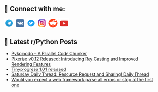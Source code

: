 ## 🔎 Connect with me:
[<img src="https://github.com/bullbesh/bullbesh/blob/main/images/Telegram.png" width="32" height="32" />](https://t.me/bullbesh)
[<img src="https://github.com/bullbesh/bullbesh/blob/main/images/VK.png" width="32" height="32" />](https://vk.com/bullbesh)
[<img src="https://github.com/bullbesh/bullbesh/blob/main/images/Twitter.png" width="32" height="32" />](https://twitter.com/bullbesh1)
[<img src="https://github.com/bullbesh/bullbesh/blob/main/images/Instagram.png" width="32" height="32" />](https://www.instagram.com/bullbesh)
[<img src="https://github.com/bullbesh/bullbesh/blob/main/images/Reddit.png" width="32" height="32" />](https://www.reddit.com/user/bullbesh)
[<img src="https://github.com/bullbesh/bullbesh/blob/main/images/YouTube.png" width="32" height="32" />](https://www.youtube.com/channel/UCtfjRs6uzgq5mfm8S06WTcg)

## 📕 Latest r/Python Posts
<!-- BLOG-POST-LIST:START -->
- [Pykomodo – A Parallel Code Chunker](https://www.reddit.com/r/Python/comments/1ivlrys/pykomodo_a_parallel_code_chunker/)
- [Pixerise v0.12 Released: Introducing Ray Casting and Improved Rendering Features](https://www.reddit.com/r/Python/comments/1ivdslk/pixerise_v012_released_introducing_ray_casting/)
- [Tinyprogress 1.0.1 released](https://www.reddit.com/r/Python/comments/1ivclq9/tinyprogress_101_released/)
- [Saturday Daily Thread: Resource Request and Sharing! Daily Thread](https://www.reddit.com/r/Python/comments/1iv5pd3/saturday_daily_thread_resource_request_and/)
- [Would you expect a web framework parse all errors or stop at the first one](https://www.reddit.com/r/Python/comments/1iv1q3p/would_you_expect_a_web_framework_parse_all_errors/)
<!-- BLOG-POST-LIST:END -->
